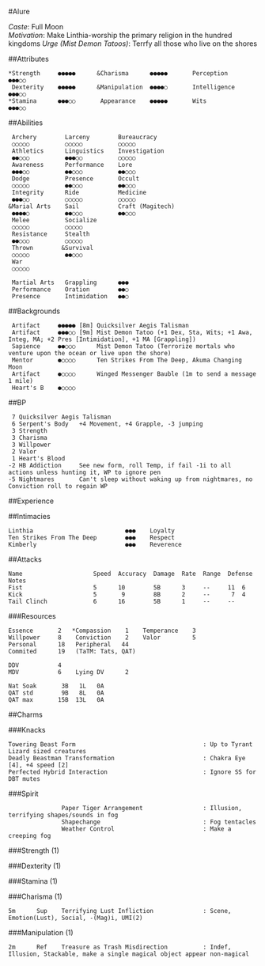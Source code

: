 #Alure

*Caste*: Full Moon<br />
*Motivation*: Make Linthia-worship the primary religion in the hundred kingdoms
*Urge (Mist Demon Tatoos)*: Terrfy all those who live on the shores

##Attributes

    *Strength     ●●●●●      &Charisma      ●●●●●       Perception    ●●●○○
     Dexterity    ●●●●●      &Manipulation  ●●●●○       Intelligence  ●●●○○
    *Stamina      ●●●○○       Appearance    ●●●●●       Wits          ●●●○○

##Abilities

     Archery        Larceny        Bureaucracy
     ○○○○○          ○○○○○          ○○○○○
     Athletics      Linguistics    Investigation
     ●●○○○          ●●●○○          ○○○○○
     Awareness      Performance    Lore
     ●●●○○          ●●○○○          ●●○○○
     Dodge          Presence       Occult
     ○○○○○          ●●○○○          ●●○○○
     Integrity      Ride           Medicine
     ●●●○○          ○○○○○          ○○○○○
    &Marial Arts    Sail           Craft (Magitech)
     ●●●●○          ●●○○○          ●●○○○
     Melee          Socialize
     ○○○○○          ○○○○○
     Resistance     Stealth
     ●●○○○          ○○○○○
     Thrown        &Survival
     ○○○○○          ●●○○○
     War
     ○○○○○

     Martial Arts   Grappling      ●●●
     Performance    Oration        ●●○
     Presence       Intimidation   ●●○

##Backgrounds

     Artifact     ●●●●● [8m] Quicksilver Aegis Talisman
     Artifact     ●●●○○ [9m] Mist Demon Tatoo (+1 Dex, Sta, Wits; +1 Awa, Integ, MA; +2 Pres [Intimidation], +1 MA [Grappling])
     Sapience     ●●○○○      Mist Demon Tatoo (Terrorize mortals who venture upon the ocean or live upon the shore)
     Mentor       ●○○○○      Ten Strikes From The Deep, Akuma Changing Moon
     Artifact     ●○○○○      Winged Messenger Bauble (1m to send a message 1 mile)
     Heart's B    ●○○○○

##BP

     7 Quicksilver Aegis Talisman
     6 Serpent's Body   +4 Movement, +4 Grapple, -3 jumping
     3 Strength
     3 Charisma
     3 Willpower
     2 Valor
     1 Heart's Blood
    -2 HB Addiction     See new form, roll Temp, if fail -1i to all actions unless hunting it, WP to ignore pen
    -5 Nightmares       Can't sleep without waking up from nightmares, no Conviction roll to regain WP

##Experience

##Intimacies

    Linthia                          ●●●    Loyalty
    Ten Strikes From The Deep        ●●●    Respect
    Kimberly                         ●●●    Reverence

##Attacks

    Name                    Speed  Accuracy  Damage  Rate  Range  Defense  Notes
    Fist                    5      10        5B      3     --     11  6
    Kick                    5       9        8B      2     --      7  4
    Tail Clinch             6      16        5B      1     --     --

###Resources

    Essence       2   *Compassion    1    Temperance    3
    Willpower     8    Conviction    2    Valor         5
    Personal      18   Peripheral   44
    Commited      19   (TaTM: Tats, QAT)

    DDV           4
    MDV           6    Lying DV      2

    Nat Soak       3B   1L   0A
    QAT std        9B   8L   0A
    QAT max       15B  13L   0A

##Charms

###Knacks

    Towering Beast Form                                    : Up to Tyrant Lizard sized creatures
    Deadly Beastman Transformation                         : Chakra Eye [4], +4 speed [2]
    Perfected Hybrid Interaction                           : Ignore SS for DBT mutes

###Spirit

                   Paper Tiger Arrangement                 : Illusion, terrifying shapes/sounds in fog
                   Shapechange                             : Fog tentacles
                   Weather Control                         : Make a creeping fog

###Strength (1)

###Dexterity (1)

###Stamina (1)

###Charisma (1)

    5m      Sup    Terrifying Lust Infliction              : Scene, Emotion(Lust), Social, -(Mag)i, UMI(2)

###Manipulation (1)

    2m      Ref    Treasure as Trash Misdirection          : Indef, Illusion, Stackable, make a single magical object appear non-magical
